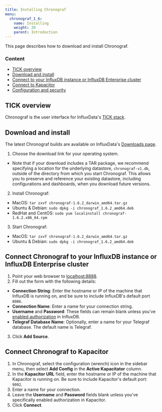 ```yaml
---
title: Installing Chronograf
menu:
  chronograf_1_6:
    name: Installing
    weight: 20
    parent: Introduction
---
```


This page describes how to download and install Chronograf.

### Content

* [TICK overview](#tick-overview)
* [Download and install](#downloading-and-installing)
* [Connect to your InfluxDB instance or InfluxDB Enterprise cluster](#connect-chronograf-to-your-influxdb-instance-or-influxdb-enterprise-cluster)
* [Connect to Kapacitor](#connect-chronograf-to-kapacitor)
* [Configuration and security](#configuration-and-security)


## TICK overview
Chronograf is the user interface for InfluxData's [TICK stack](https://www.influxdata.com/time-series-platform/).

## Download and install

The latest Chronograf builds are available on InfluxData's [Downloads page](https://influxdata.com/downloads).

1. Choose the download link for your operating system.
  * Note that if your download includes a TAR package, we recommend specifying a location for the underlying datastore, `chronograf-v1.db`, outside of the directory from which you start Chronograf. This allows you to preserve and reference your existing datastore, including configurations and dashboards, when you download future versions.
2. Install Chronograf:
  * MacOS: `tar zxvf chronograf-1.6.2_darwin_amd64.tar.gz`
  * Ubuntu & Debian: `sudo dpkg -i chronograf_1.6.2_amd64.deb`
  * RedHat and CentOS: `sudo yum localinstall chronograf-1.6.2.x86_64.rpm`
3. Start Chronograf:
  * MacOS: `tar zxvf chronograf-1.6.2_darwin_amd64.tar.gz`
  * Ubuntu & Debian: `sudo dpkg -i chronograf_1.6.2_amd64.deb`


## Connect Chronograf to your InfluxDB instance or InfluxDB Enterprise cluster

1. Point your web browser to [localhost:8888](http://localhost:8888).
2. Fill out the form with the following details:
  * **Connection String**: Enter the hostname or IP of the machine that InfluxDB is running on, and be sure to include InfluxDB's default port `8086`.
  * **Connection Name**: Enter a name for your connection string.
  * **Username** and **Password**: These fields can remain blank unless you've [enabled authorization](influxdb/v1.6/administration/config/#auth-enabled-false) in InfluxDB.
  * **Telegraf Database Name**: Optionally, enter a name for your Telegraf database. The default name is Telegraf.
3. Click **Add Source**.

## Connect Chronograf to Kapacitor

1. In Chronograf, select the configuration (wrench) icon in the sidebar menu, then select **Add Config** in the **Active Kapacitator** column.
2. In the **Kapacitor URL** field, enter the hostname or IP of the machine that Kapacitor is running on. Be sure to include Kapacitor's default port: `9092`.
3. Enter a name for your connection.
4. Leave the **Username** and **Password** fields blank unless you've specifically enabled authorization in Kapacitor.
5. Click **Connect**.
